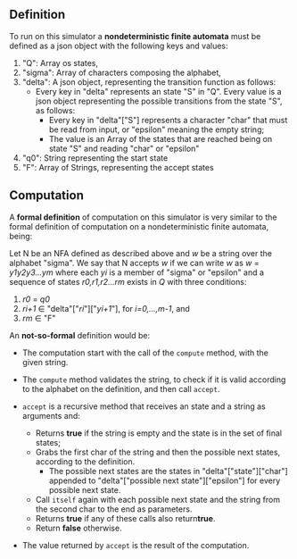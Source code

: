 ## Definition

To run on this simulator a **nondeterministic finite automata** must be defined as a json object with the following keys and values:

1. "Q": Array os states,
2. "sigma": Array of characters composing the alphabet,
3. "delta": A json object, representing the transition function as follows:
	- Every key in "delta" represents an state "S" in "Q". Every value is a json object representing the possible transitions from the state "S", as follows:
		- Every key in "delta"["S"] represents a character "char" that must be read from input, or "epsilon" meaning the empty string;
		- The value is an Array of the states that are reached being on state "S" and reading "char" or "epsilon"
4. "q0": String representing the start state
5. "F": Array of Strings, representing the accept states

## Computation

A **formal definition** of computation on this simulator is very similar to the formal definition of computation on a nondeterministic finite automata, being:

Let N be an NFA defined as described above and *w* be a string over the alphabet "sigma". We say that N accepts *w* if we can write *w* as *w* = *y1y2y3...ym* where each *yi* is a member of "sigma" or "epsilon" and a sequence of states *r0,r1,r2...rm* exists in *Q* with three conditions:

1. *r0* = *q0*
2. *ri+1* ∈ "delta"["*ri*"]["*yi+1*"], for *i=0,...,m-1*, and
3. *rm* ∈ "F"

An **not-so-formal** definition would be:

- The computation start with the call of the ```compute``` method, with the given string.
- The ```compute``` method validates the string, to check if it is valid according to the alphabet on the definition, and then call ```accept```.
- ```accept``` is a recursive method that receives an state and a string as arguments and:
	- Returns **true** if the string is empty and the state is in the set of final states;
	- Grabs the first char of the string and then the possible next states, according to the definition.
		- The possible next states are the states in "delta"["state"]["char"] appended to "delta"["possible next state"]["epsilon"] for every possible next state.
	- Call ```itself``` again with each possible next state and the string from the second char to the end as parameters.
	- Returns **true** if any of these calls also return**true**.
	- Return **false** otherwise.

- The value returned by ```accept``` is the result of the computation.
